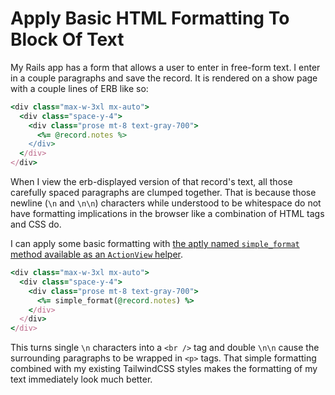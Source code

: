 # Apply Basic HTML Formatting To Block Of Text

My Rails app has a form that allows a user to enter in free-form text. I enter
in a couple paragraphs and save the record. It is rendered on a show page with
a couple lines of ERB like so:

```ruby
<div class="max-w-3xl mx-auto">
  <div class="space-y-4">
    <div class="prose mt-8 text-gray-700">
      <%= @record.notes %>
    </div>
  </div>
</div>
```

When I view the erb-displayed version of that record's text, all those
carefully spaced paragraphs are clumped together. That is because those newline
(`\n` and `\n\n`) characters while understood to be whitespace do not have
formatting implications in the browser like a combination of HTML tags and CSS
do.

I can apply some basic formatting with [the aptly named `simple_format` method
available as an `ActionView`
helper](https://api.rubyonrails.org/classes/ActionView/Helpers/TextHelper.html#method-i-simple_format).

```ruby
<div class="max-w-3xl mx-auto">
  <div class="space-y-4">
    <div class="prose mt-8 text-gray-700">
      <%= simple_format(@record.notes) %>
    </div>
  </div>
</div>
```

This turns single `\n` characters into a `<br />` tag and double `\n\n` cause
the surrounding paragraphs to be wrapped in `<p>` tags. That simple formatting
combined with my existing TailwindCSS styles makes the formatting of my text
immediately look much better.
